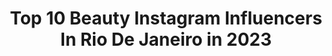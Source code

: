---
title: Top 10 Beauty Instagram Influencers In Rio De Janeiro in 2023
description: >-
  Find top beauty Instagram influencers in Rio De Janeiro in 2023. Most popular hashtags: #makeup #maquiagem #beauty #make.
platform: Instagram
hits: 35
text_top: See the best Instagram profiles on inBeat.
text_bottom: Our platform aggregates 35 Instagram influencers like this in Rio de Janeiro, Brazil for you to collaborate.
profiles:
  - username: "josyramos"
    fullname: >-
      Josy Ramos
    bio: >-
      FASHION • TRAVEL • BLACKGRL PWR • BEAUTY • Rio de Janeiro - Brasil 👗 #styledajosy 🗺 @ninaejosyporai 💻 contato@josyramos.com.br
    location: "Brazil"
    followers: 183689
    engagement: 423
    commentsToLikes: 0.056488
    id: ck0vzlkq59p720i196owg99cb
    verified: false
    hashtags: "#blackgirl, #publidajosy, #maquiagem, #blackstyle"
  - username: "ttaismoraes"
    fullname: >-
      Taís
    bio: >-
      Be the light ✨ Modelo Fotográfica & Adm Job | beauty | lifestyle | myself Rio de Janeiro, Brasil @asgemeastt
    location: "Brazil"
    followers: 309787
    engagement: 360
    commentsToLikes: 0.011326
    id: ck5c88vj38zsk0i11c4tjpoki
    verified: false
    hashtags: "#tbt"
  - username: "nayararattacasso"
    fullname: >-
      Nayara Rattacasso
    bio: >-
      rio de janeiro, 25 lifestyle, beauty, travel 🎓 quase biomédica 🌟 1.9m de Inscritos no Youtube
    location: "Brazil"
    followers: 599073
    engagement: 196
    commentsToLikes: 0.016134
    id: ck0vwe37hta0e0i19poanpmbk
    verified: true
    hashtags: "#casamento, #casamentocivil, #gingerhair, #ruivas"
  - username: "thamyres__"
    fullname: >-
      THAMYRES ROCHA
    bio: >-
      | ei, manda jobs! 😉👇🏻 | beauty artist - @thamyresrochamakeup ✨ | contatothamyresrocha@gmail.com | Rio de Janeiro | SRN ❤️🖤
    location: "Brazil"
    followers: 15943
    engagement: 147
    commentsToLikes: 0.061879
    id: ck8tamr1xsc2i0j78h35muqtz
    verified: false
    hashtags: "#quintaldecasa, #thamyresrochamakeup, #beauty, #allred"
  - username: "carlabiriba"
    fullname: >-
      Carla Biriba
    bio: >-
      Beauty Artist Represented by @onestop ✈️ Today • Rio de Janeiro •
    location: "Brazil"
    followers: 44326
    engagement: 131
    commentsToLikes: 0.091756
    id: ck0u19zaxw8e70i191p3983hn
    verified: false
    hashtags: "#carlabiriba, #makeartistica, #beleza, #love"
  - username: "_barbosavii"
    fullname: >-
      VITÓRIA BARBOSA
    bio: >-
      Rio De Janeiro🇧🇷
    location: "Brazil"
    followers: 2810
    engagement: 2131
    commentsToLikes: 0.119115
    id: ckaozt4e1na5h0i78dw8jcrhf
    verified: false
    hashtags: "#make, #maquiagem, #cabelosloiros, #makeup"
  - username: "willyrodriguess"
    fullname: >-
      willy
    bio: >-
      Parcerias via direct 💌 •Rio de janeiro • 23y
    location: "Brazil"
    followers: 17696
    engagement: 1111
    commentsToLikes: 0.101998
    id: ck9ha5phcb9e40j78t3zxoahv
    verified: false
    hashtags: "#explore, #021, #vscocam, #lifestyle"
  - username: "_isabellabittencourt_"
    fullname: >-
      Isabella Bittencourt
    bio: >-
      ✰Farmacêutica ✰Pós-graduada em Farmácia Estética pelo IPUPO Campinas ✰Mãe de 👸🏻👸🏻🐶🐱 ✰Cristã✝️ @curaativa 💊🧪⚗️ Rio de Janeiro INFORMAÇÕES 👇
    location: "Brazil"
    followers: 7888
    engagement: 870
    commentsToLikes: 0.138282
    id: ck5hiic1bdnh30i1121fdq4ve
    verified: false
    hashtags: "#mandamanipular, #farm, #verisol, #curaativa"
  - username: "mille_simoes"
    fullname: >-
      J A M I L L E  S I M Õ E S
    bio: >-
      • ASSISTA OS STORYS • Rio de Janeiro (ZN) • Parcerias/jobs: jamille_s_simoes@my.com • 18 years 💓 • Beauty model • Estética 👩🏼‍🎓
    location: "Brazil"
    followers: 18104
    engagement: 543
    commentsToLikes: 0.085742
    id: ck5c9emnqbalq0i113vr1tn86
    verified: false
    hashtags: "#rj, #arraial, #model, #makeup"
  - username: "mabohlhalter"
    fullname: >-
      𝕸𝖆𝖗𝖎𝖆 𝕬𝖑𝖎𝖈𝖊 𝕸𝖆𝖌𝖆𝖑𝖍𝖆𝖊𝖘🌻
    bio: >-
      ASSISTAM OS STORIES 🔥 👑 Miss Teen Rio De Janeiro I.B 2019 PARCERIAS/JOBS via Email ou dm • modelo 🎥 CANAL ⬇️
    location: "Brazil"
    followers: 13870
    engagement: 659
    commentsToLikes: 1.493779
    id: ck0vzih1h99m60i19v4bn261m
    verified: false
    hashtags: "#vscogirl, #festaemipanemameuamor, #euphoriachallenge, #lightroom"
---
